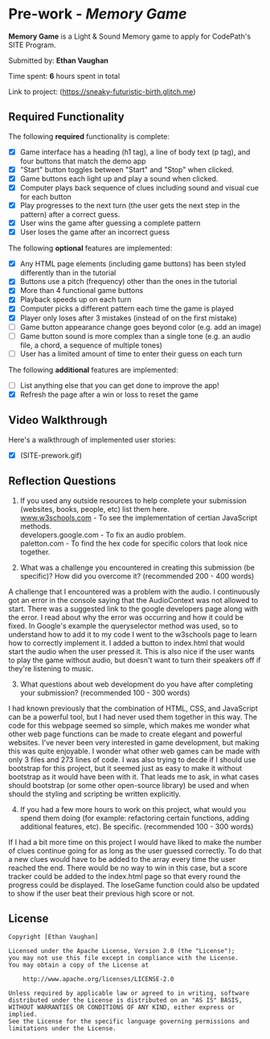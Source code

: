 # Pre-work - *Memory Game*

**Memory Game** is a Light & Sound Memory game to apply for CodePath's SITE Program. 

Submitted by: **Ethan Vaughan**

Time spent: **6** hours spent in total

Link to project: (https://sneaky-futuristic-birth.glitch.me)

## Required Functionality

The following **required** functionality is complete:

* [x] Game interface has a heading (h1 tag), a line of body text (p tag), and four buttons that match the demo app
* [x] "Start" button toggles between "Start" and "Stop" when clicked. 
* [x] Game buttons each light up and play a sound when clicked. 
* [x] Computer plays back sequence of clues including sound and visual cue for each button
* [x] Play progresses to the next turn (the user gets the next step in the pattern) after a correct guess. 
* [x] User wins the game after guessing a complete pattern
* [x] User loses the game after an incorrect guess

The following **optional** features are implemented:

* [x] Any HTML page elements (including game buttons) has been styled differently than in the tutorial
* [x] Buttons use a pitch (frequency) other than the ones in the tutorial
* [x] More than 4 functional game buttons
* [x] Playback speeds up on each turn
* [x] Computer picks a different pattern each time the game is played
* [x] Player only loses after 3 mistakes (instead of on the first mistake)
* [ ] Game button appearance change goes beyond color (e.g. add an image)
* [ ] Game button sound is more complex than a single tone (e.g. an audio file, a chord, a sequence of multiple tones)
* [ ] User has a limited amount of time to enter their guess on each turn

The following **additional** features are implemented:

- [ ] List anything else that you can get done to improve the app!
- [x] Refresh the page after a win or loss to reset the game

## Video Walkthrough

Here's a walkthrough of implemented user stories:
- [x] (SITE-prework.gif)


## Reflection Questions
1. If you used any outside resources to help complete your submission (websites, books, people, etc) list them here.  
www.w3schools.com - To see the implementation of certian JavaScript methods.  
developers.google.com - To fix an audio problem.  
paletton.com - To find the hex code for specific colors that look nice together.

2. What was a challenge you encountered in creating this submission (be specific)? How did you overcome it? (recommended 200 - 400 words) 
  
A challenge that I encountered was a problem with the audio. I continuously got an error in the console saying that the AudioContext was not allowed to start. There was a 
suggested link to the google developers page along with the error. I read about why the error was occurring and how it could be fixed. In Google's example the queryselector 
method was used, so to understand how to add it to my code I went to the w3schools page to learn how to correctly implement it. I added a button to index.html that would start the
audio when the user pressed it. This is also nice if the user wants to play the game without audio, but doesn't want to turn their speakers off if they're listening to music.
  
  
3. What questions about web development do you have after completing your submission? (recommended 100 - 300 words) 
  
I had known previously that the combination of HTML, CSS, and JavaScript can be a powerful tool, but I had never used them together in this way.
The code for this webpage seemed so simple, which makes me wonder what other web page functions can be made to create elegant and powerful websites.
I've never been very interested in game development, but making this was quite enjoyable. I wonder what other web games can be made with only 3 files and 273 lines of code.
I was also trying to decde if I should use bootstrap for this project, but it seemed just as easy to make it without bootstrap as it would have been with it. That 
leads me to ask, in what cases should bootstrap (or some other open-source library) be used and when should the styling and scripting be written explicitly.
  

4. If you had a few more hours to work on this project, what would you spend them doing (for example: refactoring certain functions, adding additional features, etc). Be specific. (recommended 100 - 300 words) 
  
If I had a bit more time on this project I would have liked to make the number of clues continue going for as long as the user guessed correctly. To do that a new clues would have to be added to the array
every time the user reached the end. There would be no way to win in this case, but a score tracker could be added to the index.html page so that every round the progress could be displayed. The loseGame function 
could also be updated to show if the user beat their previous high score or not.




## License

    Copyright [Ethan Vaughan]

    Licensed under the Apache License, Version 2.0 (the "License");
    you may not use this file except in compliance with the License.
    You may obtain a copy of the License at

        http://www.apache.org/licenses/LICENSE-2.0

    Unless required by applicable law or agreed to in writing, software
    distributed under the License is distributed on an "AS IS" BASIS,
    WITHOUT WARRANTIES OR CONDITIONS OF ANY KIND, either express or implied.
    See the License for the specific language governing permissions and
    limitations under the License.
